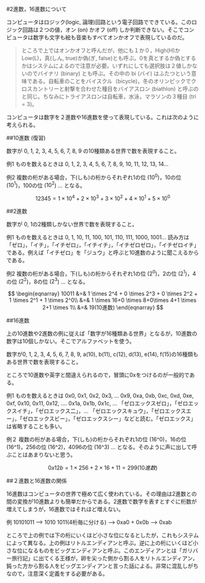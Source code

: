 <script src="//cdnjs.cloudflare.com/ajax/libs/mathjax/2.7.0/MathJax.js?config=TeX-AMS-MML_HTMLorMML" type="text/javascript"></script>

#2進数，16進数について

コンピュータはロジック(logic, 論理)回路という電子回路でできている。このロジック回路は２つの値，オン (on) かオフ (off) しか判断できない。そこでコンピュータは数字も文字も絵も音楽もすべてオンかオフで表現しているのだ。


>ところで上ではオンかオフと呼んだが，他にも１か０，High(H)かLow(L)，真(しん, true)か偽(ぎ, false)とも呼ぶ。0を真とするか偽とするかはシステムによるので注意が必要。いずれにしても選択肢は２値しかないのでバイナリ (binary) とも呼ぶ。その中の bi (バイ) はふたつという意味である。自転車のことをバイスクル（bicycle)，冬のオリンピックでクロスカントリーと射撃を合わせた種目をバイアスロン (biathlon) と呼ぶのと同じ。ちなみにトライアスロンは自転車，水泳，マラソンの３種目 (tri = 3)。


コンピュータは数字を２進数や16進数を使って表現している。これは次のように考えられる。

##10進数 (復習)

数字が 0, 1, 2, 3, 4, 5, 6, 7, 8, 9 の10種類ある世界で数を表現すること。


例1
ものを数えるときは 0, 1, 2, 3, 4, 5, 6, 7, 8, 9, 10, 11, 12, 13, 14...

例2
複数の桁がある場合，下(しも)の桁からそれぞれ1の位 ($10^0$)，10の位 ($10^1$)，100の位 ($10^2$) … となる。

$$
 12345 = 1 \times 10^4 + 2 \times 10^3 + 3 \times 10^2 + 4 \times 10^1 + 5 \times 10^0
$$

##2進数

数字が 0, 1の2種類しかない世界で数を表現すること。


例1
ものを数えるときは 0, 1, 10, 11, 100, 101, 110, 111, 1000, 1001…
読み方は「ゼロ」，「イチ」，「イチゼロ」，「イチイチ」，「イチゼロゼロ」，「イチゼロイチ」である。例えば「イチゼロ」を「ジュウ」と呼ぶと10進数のように聞こえるからである。

例2
複数の桁がある場合，下(しも)の桁からそれぞれ1の位 ($2^0$)，2の位 ($2^1$)，4の位 ($2^2$)，8の位 ($2^3$) … となる。

$$
\begin{eqnarray}
10011 &=& 1 \times 2^4 + 0 \times 2^3 + 0 \times 2^2 + 1 \times 2^1 + 1 \times 2^0\\
&=& 1 \times 16+0 \times 8+0\times 4+1 \times 2+1 \times 1\\
&=& 19(10進数)
\end{eqnarray}
$$

##16進数

上の10進数や2進数の例に従えば「数字が16種類ある世界」となるが，10進数の数字は10個しかない。そこでアルファベットを使う。

数字が0, 1, 2, 3, 4, 5, 6, 7, 8, 9, a(10), b(11), c(12), d(13), e(14), f(15)の16種類もある世界で数を表現すること。

ところで10進数や英字と間違えられるので，冒頭に0xをつけるのが一般的である。

例1
ものを数えるときは 0x0, 0x1, 0x2, 0x3, … 0x9, 0xa, 0xb, 0xc, 0xd, 0xe, 0xf, 0x10, 0x11, 0x12, …. 0x1a, 0x1b, 0x1c, …
「ゼロエックスゼロ」，「ゼロエックスイチ」，「ゼロエックス二」，… 「ゼロエックスキュウ」，「ゼロエックスエー」，「ゼロエックスビー」，「ゼロエックスシー」などと読む。「ゼロエックス」は省略することも多い。

例２
複数の桁がある場合，下(しも)の桁からそれぞれ1の位 (16^0)，16の位 (16^1)，256の位 (16^2)，4096の位 (16^3) … となる。そのように声に出して呼ぶことはあまりないと思う。

$$
0x12b = 1\times 256+2 \times 16+11=299 (10進数)
$$

##２進数と16進数の関係

16進数はコンピュータの世界で極めて広く使われている。その理由は2進数との間の変換が10進数よりも簡単だからである。2進数で数字を表すとすぐに桁数が増えてしまうが，16進数ではそれほど増えない。

例  10101011 —> 1010  1011(4桁毎に分ける) —> 0xa0 + 0x0b —> 0xab

ところで上の例では下の桁にいくほど小さな位になるとしたが，これもシステムによって異なる。上の例はリトルエンディアンと呼ぶ。逆に上の桁にいくほど小さな位になるものをビッグエンディアンと呼ぶ。このエンディアンとは「ガリバー旅行記」に出てくる王様が，卵を尖った側から割る人をリトルエンディアン，鈍った方から割る人をビッグエンディアンと言った話による。非常に混乱しがちなので，注意深く定義をする必要がある。
